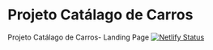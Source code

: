 # Projeto Catálago de Carros
Projeto Catálago de Carros- Landing Page
[![Netlify Status](https://api.netlify.com/api/v1/badges/6ea3085d-e77c-4d1d-ae2a-eb8619971004/deploy-status)](https://app.netlify.com/sites/quirky-bell-ce908c/deploys)
